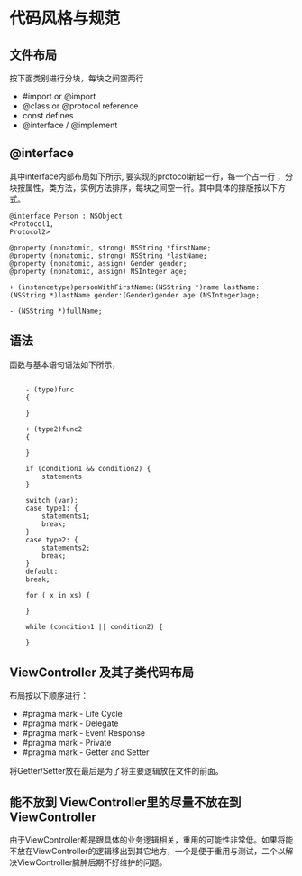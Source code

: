# 代码风格与规范

## 文件布局

按下面类别进行分块，每块之间空两行

* #import or @import
* @class or @protocol reference
* const defines
* @interface / @implement

## @interface
其中interface内部布局如下所示, 要实现的protocol新起一行，每一个占一行； 分块按属性，类方法，实例方法排序，每块之间空一行。其中具体的排版按以下方式。
```objc
@interface Person : NSObject
<Protocol1,
Protocol2>

@property (nonatomic, strong) NSString *firstName;
@property (nonatomic, strong) NSString *lastName;
@property (nonatomic, assign) Gender gender;
@property (nonatomic, assign) NSInteger age;

+ (instancetype)personWithFirstName:(NSString *)name lastName:(NSString *)lastName gender:(Gender)gender age:(NSInteger)age;

- (NSString *)fullName;
```

## 语法
函数与基本语句语法如下所示，

```objc

    - (type)func 
    {

    }

    + (type2)func2
    {

    }

    if (condition1 && condition2) {
        statements
    }

    switch (var):
    case type1: {
        statements1;
        break;
    }
    case type2: {
        statements2;
        break;
    }
    default:
    break;

    for ( x in xs) {

    }

    while (condition1 || condition2) {

    }
```

## ViewController 及其子类代码布局
布局按以下顺序进行：
* #pragma mark - Life Cycle
* #pragma mark - Delegate
* #pragma mark - Event Response
* #pragma mark - Private
* #pragma mark - Getter and Setter

将Getter/Setter放在最后是为了将主要逻辑放在文件的前面。

## 能不放到 ViewController里的尽量不放在到ViewController
由于ViewController都是跟具体的业务逻辑相关，重用的可能性非常低。如果将能不放在ViewController的逻辑移出到其它地方，一个是便于重用与测试，二个以解决ViewController臃肿后期不好维护的问题。


